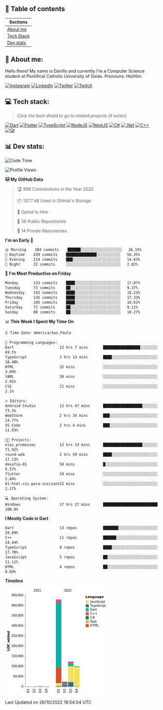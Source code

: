 ## 📃 Table of contents

|Sections|
|-|
|[About me](#about-me)|
|[Tech Stack](#tech-stack)|
|[Dev stats](#dev-stats)|

<a name="about-me"/>

## 🌈 About me:
Hello there! My name is Danillo and currently I'm a Computer Science student at Pontifical Catholic University of Goiás. Pronouns: He/Him.

[![Instagram](https://img.shields.io/badge/Instagram-%23E4405F.svg?logo=Instagram&logoColor=white)](https://instagram.com/danilloilggner)
[![LinkedIn](https://img.shields.io/badge/LinkedIn-%230077B5.svg?logo=linkedin&logoColor=white)](https://linkedin.com/in/danilloism)
[![Twitter](https://img.shields.io/badge/Twitter-%231DA1F2.svg?logo=Twitter&logoColor=white)](https://twitter.com/danilloism)
[![Twitch](https://img.shields.io/badge/Twitch-%239146FF.svg?logo=Twitch&logoColor=white)](https://twitch.tv/danilloism) 

<a name="tech-stack"/>

## 💻 Tech stack:
> Click the tech shield to go to related projects (if exists)

[![Dart](https://img.shields.io/badge/dart-%230175C2.svg?style=for-the-badge&logo=dart&logoColor=white)](https://github.com/danilloism/danilloism/blob/main/Flutter.md) [![Flutter](https://img.shields.io/badge/Flutter-%2302569B.svg?style=for-the-badge&logo=Flutter&logoColor=white)](https://github.com/danilloism/danilloism/blob/main/Flutter.md) [![TypeScript](https://img.shields.io/badge/typescript-%23007ACC.svg?style=for-the-badge&logo=typescript&logoColor=white)](https://github.com/danilloism/danilloism/blob/main/Typescript.md) [![NodeJS](https://img.shields.io/badge/node.js-6DA55F?style=for-the-badge&logo=node.js&logoColor=white)](https://github.com/danilloism/danilloism/blob/main/Node.js.md) [![NestJS](https://img.shields.io/badge/nestjs-%23E0234E.svg?style=for-the-badge&logo=nestjs&logoColor=white)](https://github.com/danilloism/danilloism/blob/main/Nest.js.md) [![C#](https://img.shields.io/badge/c%23-%23239120.svg?style=for-the-badge&logo=c-sharp&logoColor=white)](#) [![.Net](https://img.shields.io/badge/.NET-5C2D91?style=for-the-badge&logo=.net&logoColor=white)](#) [![C++](https://img.shields.io/badge/c++-%2300599C.svg?style=for-the-badge&logo=c%2B%2B&logoColor=white)](https://github.com/danilloism/danilloism/blob/main/C%2B%2B.md) [![Qt](https://img.shields.io/badge/Qt-%23217346.svg?style=for-the-badge&logo=Qt&logoColor=white)](https://github.com/danilloism/danilloism/blob/main/C%2B%2B.md)
<!---
- 🌱 Currently learning:

![Vue.js](https://img.shields.io/badge/vuejs-%2335495e.svg?style=for-the-badge&logo=vuedotjs&logoColor=%234FC08D) ![Angular](https://img.shields.io/badge/angular-%23DD0031.svg?style=for-the-badge&logo=angular&logoColor=white)
--->

<a name="dev-stats"/>

## 📊 Dev stats:
<!---
[![](https://github-readme-stats.vercel.app/api?username=danilloism&theme=radical&hide_border=false&include_all_commits=false&count_private=false)](#)<br>
[![](https://github-readme-streak-stats.herokuapp.com/?user=danilloism&theme=radical&hide_border=false)](#)<br>
[![](https://github-readme-stats.vercel.app/api/top-langs/?username=danilloism&theme=radical&hide_border=false&include_all_commits=false&count_private=false&layout=compact)](#)<br>
--->
<!--START_SECTION:waka-->
![Code Time](http://img.shields.io/badge/Code%20Time-731%20hrs%203%20mins-blue)

![Profile Views](http://img.shields.io/badge/Profile%20Views-8-blue)

**🐱 My GitHub Data** 

> 🏆 896 Contributions in the Year 2022
 > 
> 📦 137.7 kB Used in GitHub's Storage 
 > 
> 💼 Opted to Hire
 > 
> 📜 36 Public Repositories 
 > 
> 🔑 14 Private Repositories  
 > 
**I'm an Early 🐤** 

```text
🌞 Morning    204 commits    ██████░░░░░░░░░░░░░░░░░░░   26.19% 
🌆 Daytime    439 commits    ██████████████░░░░░░░░░░░   56.35% 
🌃 Evening    114 commits    ███░░░░░░░░░░░░░░░░░░░░░░   14.63% 
🌙 Night      22 commits     ░░░░░░░░░░░░░░░░░░░░░░░░░   2.82%

```
📅 **I'm Most Productive on Friday** 

```text
Monday       133 commits    ████░░░░░░░░░░░░░░░░░░░░░   17.07% 
Tuesday      73 commits     ██░░░░░░░░░░░░░░░░░░░░░░░   9.37% 
Wednesday    142 commits    ████░░░░░░░░░░░░░░░░░░░░░   18.23% 
Thursday     135 commits    ████░░░░░░░░░░░░░░░░░░░░░   17.33% 
Friday       145 commits    ████░░░░░░░░░░░░░░░░░░░░░   18.61% 
Saturday     71 commits     ██░░░░░░░░░░░░░░░░░░░░░░░   9.11% 
Sunday       80 commits     ██░░░░░░░░░░░░░░░░░░░░░░░   10.27%

```


📊 **This Week I Spent My Time On** 

```text
⌚︎ Time Zone: America/Sao_Paulo

💬 Programming Languages: 
Dart                     12 hrs 7 mins       █████████████████░░░░░░░░   69.5% 
TypeScript               3 hrs 13 mins       ████░░░░░░░░░░░░░░░░░░░░░   18.48% 
HTML                     32 mins             ░░░░░░░░░░░░░░░░░░░░░░░░░   3.09% 
YAML                     30 mins             ░░░░░░░░░░░░░░░░░░░░░░░░░   2.92% 
CSS                      21 mins             ░░░░░░░░░░░░░░░░░░░░░░░░░   2.1%

🔥 Editors: 
Android Studio           12 hrs 47 mins      ██████████████████░░░░░░░   73.3% 
WebStorm                 2 hrs 34 mins       ███░░░░░░░░░░░░░░░░░░░░░░   14.77% 
VS Code                  2 hrs 4 mins        ███░░░░░░░░░░░░░░░░░░░░░░   11.93%

🐱‍💻 Projects: 
elas_promocoes           12 hrs 33 mins      ██████████████████░░░░░░░   71.92% 
round-web                2 hrs 59 mins       ████░░░░░░░░░░░░░░░░░░░░░   17.13% 
desafio-01               58 mins             █░░░░░░░░░░░░░░░░░░░░░░░░   5.57% 
flutter                  29 mins             ░░░░░░░░░░░░░░░░░░░░░░░░░   2.84% 
01-html-css-para-iniciant22 mins             ░░░░░░░░░░░░░░░░░░░░░░░░░   2.17%

💻 Operating System: 
Windows                  17 hrs 27 mins      █████████████████████████   100.0%

```

**I Mostly Code in Dart** 

```text
Dart                     13 repos            ███████░░░░░░░░░░░░░░░░░░   28.89% 
C++                      11 repos            ██████░░░░░░░░░░░░░░░░░░░   24.44% 
TypeScript               8 repos             ████░░░░░░░░░░░░░░░░░░░░░   17.78% 
JavaScript               5 repos             ██░░░░░░░░░░░░░░░░░░░░░░░   11.11% 
HTML                     4 repos             ██░░░░░░░░░░░░░░░░░░░░░░░   8.89%

```


**Timeline**

![Chart not found](https://raw.githubusercontent.com/danilloism/danilloism/main/charts/bar_graph.png) 


 Last Updated on 26/10/2022 18:54:04 UTC
<!--END_SECTION:waka-->
